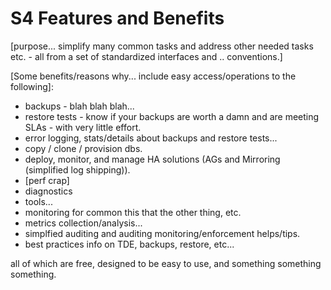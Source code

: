 ﻿# S4 Features and Benefits




[purpose... simplify many common tasks and address other needed tasks etc. - all from a set of standardized interfaces and .. conventions.]

[Some benefits/reasons why... include easy access/operations to the following]:
- backups - blah blah blah... 
- restore tests - know if your backups are worth a damn and are meeting SLAs - with very little effort. 
- error logging, stats/details about backups and restore tests... 
- copy / clone / provision dbs. 
- deploy, monitor, and manage HA solutions (AGs and Mirroring (simplified log shipping)).
- [perf crap]
- diagnostics
- tools... 
- monitoring for common this that the other thing, etc. 
- metrics collection/analysis... 
- simplfied auditing and auditing monitoring/enforcement helps/tips.
- best practices info on TDE, backups, restore, etc... 

all of which are free, designed to be easy to use, and something something something.